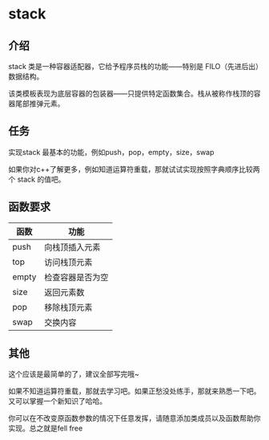 # stack

## 介绍
stack 类是一种容器适配器，它给予程序员栈的功能——特别是 FILO（先进后出）数据结构。

该类模板表现为底层容器的包装器——只提供特定函数集合。栈从被称作栈顶的容器尾部推弹元素。
## 任务
实现stack 最基本的功能，例如push，pop，empty，size，swap

如果你对c++了解更多，例如知道运算符重载，那就试试实现按照字典顺序比较两个 stack 的值吧。
## 函数要求
| **函数**        | **功能**       |
|-----------------|--------------|
| push | 向栈顶插入元素 |
| top |	访问栈顶元素 |
| empty | 检查容器是否为空 |
| size | 返回元素数 |
| pop | 移除栈顶元素 |
| swap | 交换内容 |
## 其他
这个应该是最简单的了，建议全部写完哦~

如果不知道运算符重载，那就去学习吧。如果正愁没处练手，那就来熟悉一下吧。又可以掌握一个新知识了哈哈。

你可以在不改变原函数参数的情况下任意发挥，请随意添加类成员以及函数帮助你实现。总之就是fell free